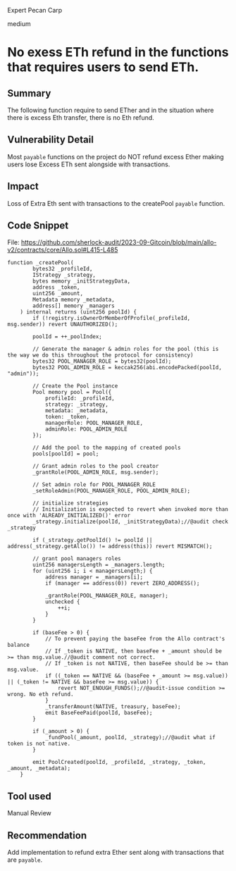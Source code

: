 Expert Pecan Carp

medium

# No exess ETh refund in the functions that requires users to send ETh.
## Summary
The following function require to send ETher and in the situation where there is excess Eth transfer, there is no Eth refund.

## Vulnerability Detail
Most `payable` functions on the project do NOT refund excess Ether making users lose Excess ETh sent alongside with transactions.

## Impact
Loss of Extra Eth sent with transactions to the  createPool `payable` function.

## Code Snippet
File: https://github.com/sherlock-audit/2023-09-Gitcoin/blob/main/allo-v2/contracts/core/Allo.sol#L415-L485

```solidity
function _createPool(
        bytes32 _profileId,
        IStrategy _strategy,
        bytes memory _initStrategyData,
        address _token,
        uint256 _amount,
        Metadata memory _metadata,
        address[] memory _managers
    ) internal returns (uint256 poolId) {
        if (!registry.isOwnerOrMemberOfProfile(_profileId, msg.sender)) revert UNAUTHORIZED();

        poolId = ++_poolIndex;

        // Generate the manager & admin roles for the pool (this is the way we do this throughout the protocol for consistency)
        bytes32 POOL_MANAGER_ROLE = bytes32(poolId);
        bytes32 POOL_ADMIN_ROLE = keccak256(abi.encodePacked(poolId, "admin"));

        // Create the Pool instance
        Pool memory pool = Pool({
            profileId: _profileId,
            strategy: _strategy,
            metadata: _metadata,
            token: _token,
            managerRole: POOL_MANAGER_ROLE,
            adminRole: POOL_ADMIN_ROLE
        });

        // Add the pool to the mapping of created pools
        pools[poolId] = pool;

        // Grant admin roles to the pool creator
        _grantRole(POOL_ADMIN_ROLE, msg.sender);

        // Set admin role for POOL_MANAGER_ROLE
        _setRoleAdmin(POOL_MANAGER_ROLE, POOL_ADMIN_ROLE);

        // initialize strategies
        // Initialization is expected to revert when invoked more than once with 'ALREADY_INITIALIZED()' error
        _strategy.initialize(poolId, _initStrategyData);//@audit check _strategy

        if (_strategy.getPoolId() != poolId || address(_strategy.getAllo()) != address(this)) revert MISMATCH();

        // grant pool managers roles
        uint256 managersLength = _managers.length;
        for (uint256 i; i < managersLength;) {
            address manager = _managers[i];
            if (manager == address(0)) revert ZERO_ADDRESS();

            _grantRole(POOL_MANAGER_ROLE, manager);
            unchecked {
                ++i;
            }
        }

        if (baseFee > 0) {
            // To prevent paying the baseFee from the Allo contract's balance
            // If _token is NATIVE, then baseFee + _amount should be >= than msg.value.//@audit comment not correct.
            // If _token is not NATIVE, then baseFee should be >= than msg.value.
            if ((_token == NATIVE && (baseFee + _amount >= msg.value)) || (_token != NATIVE && baseFee >= msg.value)) {
                revert NOT_ENOUGH_FUNDS();//@audit-issue condition >= wrong. No eth refund.
            }
            _transferAmount(NATIVE, treasury, baseFee);
            emit BaseFeePaid(poolId, baseFee);
        }

        if (_amount > 0) {
            _fundPool(_amount, poolId, _strategy);//@audit what if token is not native.
        }

        emit PoolCreated(poolId, _profileId, _strategy, _token, _amount, _metadata);
    }

```
## Tool used
Manual Review

## Recommendation
Add implementation to refund extra Ether sent along with transactions that are `payable`.
